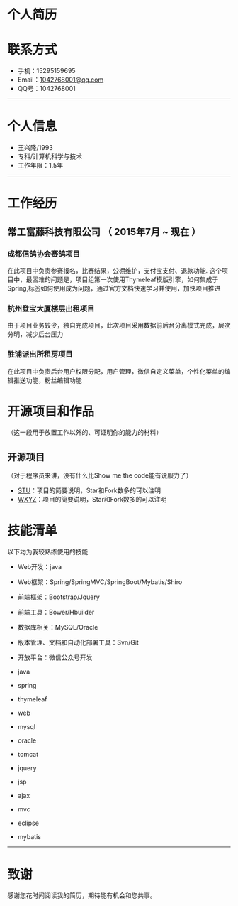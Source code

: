 # 个人简历

# 联系方式

- 手机：15295159695
- Email：1042768001@qq.com
- QQ号：1042768001

---

# 个人信息

 - 王兴隆/1993
 - 专科/计算机科学与技术
 - 工作年限：1.5年
 
---

# 工作经历

## 常工富藤科技有限公司 （ 2015年7月 ~ 现在 ）

### 成都信鸽协会赛鸽项目
在此项目中负责参赛报名，比赛结果，公棚维护，支付宝支付、退款功能.
这个项目中，最困难的问题是，项目组第一次使用Thymeleaf模版引擎，如何集成于Spring,标签如何使用成为问题，通过官方文档快速学习并使用，加快项目推进

### 杭州登宝大厦楼层出租项目 
由于项目业务较少，独自完成项目，此次项目采用数据前后台分离模式完成，层次分明，减少后台压力

### 胜浦派出所租房项目
在此项目中负责后台用户权限分配，用户管理，微信自定义菜单，个性化菜单的编辑推送功能，粉丝编辑功能

# 开源项目和作品
（这一段用于放置工作以外的、可证明你的能力的材料）

## 开源项目
（对于程序员来讲，没有什么比Show me the code能有说服力了）

 - [STU](http://github.com/yourname/projectname)：项目的简要说明，Star和Fork数多的可以注明
 - [WXYZ](http://github.com/yourname/projectname)：项目的简要说明，Star和Fork数多的可以注明

# 技能清单

以下均为我较熟练使用的技能

- Web开发：java
- Web框架：Spring/SpringMVC/SpringBoot/Mybatis/Shiro
- 前端框架：Bootstrap/Jquery
- 前端工具：Bower/Hbuilder
- 数据库相关：MySQL/Oracle
- 版本管理、文档和自动化部署工具：Svn/Git
- 开放平台：微信公众号开发


- java
- spring
- thymeleaf
- web
- mysql
- oracle
- tomcat
- jquery
- jsp
- ajax
- mvc
- eclipse
- mybatis






---

# 致谢
感谢您花时间阅读我的简历，期待能有机会和您共事。
